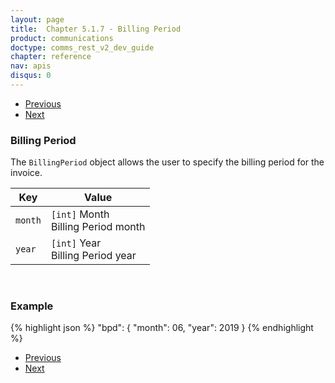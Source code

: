 ```yaml
---
layout: page
title:  Chapter 5.1.7 - Billing Period
product: communications
doctype: comms_rest_v2_dev_guide
chapter: reference
nav: apis
disqus: 0
---
```


<ul class="pager">
  <li class="previous"><a href="/communications/dev-guide_rest_v2/reference/line-item/"><i class="glyphicon glyphicon-chevron-left"></i>Previous</a></li>
  <li class="next"><a href="/communications/dev-guide_rest_v2/reference/tax-override/">Next<i class="glyphicon glyphicon-chevron-right"></i></a></li>
</ul>

<h3>Billing Period</h3>

The <code>BillingPeriod</code> object allows the user to specify the billing period for the invoice.

<div class="mobile-table">
  <table class="styled-table">
    <thead>
      <tr>
        <th>Key</th>
        <th>Value</th>
      </tr>
    </thead>
    <tbody>
      <tr>
        <td><code>month</code></td>
        <td><code>[int]</code> Month
        <br/>
        Billing Period month
        </td>
      </tr>
      <tr>
        <td><code>year</code></td>
        <td><code>[int]</code> Year
        <br/>
        Billing Period year
        </td>
      </tr>
    </tbody>
  </table>
</div>
<br>

<h3>Example</h3>

{% highlight json %}
"bpd": {
  "month": 06,
  "year": 2019
}
{% endhighlight %}

<ul class="pager">
  <li class="previous"><a href="/communications/dev-guide_rest_v2/reference/line-item/"><i class="glyphicon glyphicon-chevron-left"></i>Previous</a></li>
  <li class="next"><a href="/communications/dev-guide_rest_v2/reference/tax-override/">Next<i class="glyphicon glyphicon-chevron-right"></i></a></li>
</ul>